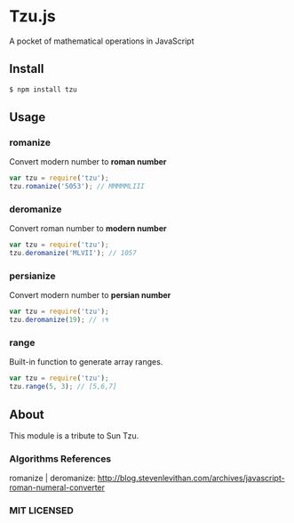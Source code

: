 # Tzu.js

A pocket of mathematical operations in JavaScript

## Install

```sh
$ npm install tzu
```

## Usage

### romanize

Convert modern number to **roman number**

```javascript
var tzu = require('tzu');
tzu.romanize('5053'); // MMMMMLIII
```

### deromanize

Convert roman number to **modern number**

```javascript
var tzu = require('tzu');
tzu.deromanize('MLVII'); // 1057
```

### persianize

Convert modern number to **persian number**

```javascript
var tzu = require('tzu');
tzu.deromanize(19); // ۱۹
```

### range

Built-in function to generate array ranges.

```javascript
var tzu = require('tzu');
tzu.range(5, 3); // [5,6,7] 
```

## About

This module is a tribute to Sun Tzu.

### Algorithms References

romanize | deromanize: http://blog.stevenlevithan.com/archives/javascript-roman-numeral-converter

### MIT LICENSED